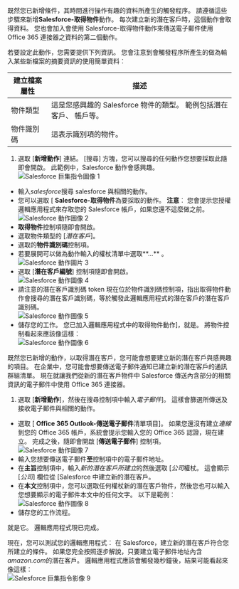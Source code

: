既然您已新增條件，其時間進行操作有趣的資料所產生的觸發程序。 請遵循這些步驟來新增**Salesforce-取得物件**動作。 每次建立新的潛在客戶時，這個動作會取得資料。 您也會加入會使用 Salesforce-取得物件動作來傳送電子郵件使用 Office 365 連接器之資料的第二個動作。  

若要設定此動作，您需要提供下列資訊。 您會注意到會觸發程序所產生的做為輸入某些新檔案的摘要資訊的使用簡單資料︰

|建立檔案屬性|描述|
|---|---|
|物件類型|這是您感興趣的 Salesforce 物件的類型。 範例包括潛在客戶、 帳戶等。|
|物件識別碼|這表示識別項的物件。|


1. 選取 [**新增動作**] 連結。 [搜尋] 方塊，您可以搜尋的任何動作您想要採取此隨即會開啟。 此範例中，Salesforce 動作會感興趣。      
![Salesforce 巨集指令圖像 1](./media/connectors-create-api-salesforce/action-1.png)  
- 輸入*salesforce*搜尋 salesforce 與相關的動作。
- 您可以選取 [ **Salesforce-取得物件**為要採取的動作。   **注意**︰ 您會提示您授權邏輯應用程式來存取您的 Salesforce 帳戶，如果您還不這麼做之前。    
![Salesforce 動作圖像 2](./media/connectors-create-api-salesforce/action-2.png)    
- **取得物件**控制項隨即會開啟。  
- 選取物件類型的 [*潛在客戶*]。
- 選取的**物件識別碼**控制項。
- 若要展開可以做為動作輸入的權杖清單中選取**...** 。       
![Salesforce 動作圖片 3](./media/connectors-create-api-salesforce/action-3.png)    
- 選取 [**潛在客戶編號**] 控制項隨即會開啟。   
![Salesforce 動作圖像 4](./media/connectors-create-api-salesforce/action-4.png)     
- 請注意的潛在客戶識別碼 token 現在位於物件識別碼控制項，指出取得物件動作會搜尋的潛在客戶識別碼，等於觸發此邏輯應用程式的潛在客戶的潛在客戶識別碼。  
![Salesforce 動作圖像 5](./media/connectors-create-api-salesforce/action-5.png)  
- 儲存您的工作。 您已加入邏輯應用程式中的取得物件動作]，就是。 將物件控制看起來應該像這樣︰    
![Salesforce 動作圖像 6](./media/connectors-create-api-salesforce/action-6.png)  

既然您已新增的動作，以取得潛在客戶，您可能會想要建立新的潛在客戶與感興趣的項目。 在企業中，您可能會想要傳送電子郵件通知已建立新的潛在客戶的通訊群組清單。 現在就讓我們從新的潛在客戶物件中 Salesforce 傳送內含部分的相關資訊的電子郵件中使用 Office 365 連接器。  

1. 選取 [**新增動作**]，然後在搜尋控制項中輸入*電子郵件*]。 這樣會篩選所傳送及接收電子郵件與相關的動作。  
- 選取 [ **Office 365 Outlook-傳送電子郵件**清單項目]。 如果您還沒有建立*連線*到您的 Office 365 帳戶，系統會提示您輸入您的 Office 365 認證，現在建立。 完成之後，隨即會開啟 [**傳送電子郵件**] 控制項。        
![Salesforce 動作圖像 7](./media/connectors-create-api-salesforce/action-7.png)  
- 輸入您想要傳送電子郵件**至**控制項中的電子郵件地址。
-  在**主旨**控制項中，輸入*新的潛在客戶所建立*的然後選取 [*公司*權杖。 這會顯示 [*公司*] 欄位從 [Salesforce 中建立新的潛在客戶。  
-  在**本文**控制項中，您可以選取任何權杖新的潛在客戶物件，然後您也可以輸入您想要顯示的電子郵件本文中的任何文字。 以下是範例︰  
![Salesforce 動作圖像 8](./media/connectors-create-api-salesforce/action-8.png)   
- 儲存您的工作流程。  

就是它。 邏輯應用程式現已完成。  

現在，您可以測試您的邏輯應用程式︰ 在 Salesforce，建立新的潛在客戶符合您所建立的條件。  如果您完全按照逐步解說，只要建立電子郵件地址內含*amazon.com*的潛在客戶。 邏輯應用程式應該會觸發幾秒鐘後，結果可能看起來像這樣︰  
![Salesforce 巨集指令影像 9](./media/connectors-create-api-salesforce/action-9.png)  

